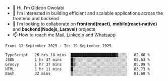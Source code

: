 - 👋 Hi, I’m Gideon Owolabi
- 👀 I’m interested in building efficient and scalable applications across the frontend and backend
- 💞️ I’m looking to collaborate on <b>frontend(react)</b>, <b>mobile(react-native)</b> and <b>backend(Nodejs, Laravel)</b> projects
- 📫 How to reach me <a href="mailto:gideoniyin2021@gmail.com">Mail</a>, <a href="https://www.linkedin.com/in/gideon-owolabi-9b667a232/">LinkedIn</a> and <a href="https://wa.me/2348055377085">Whatsapp</a>

<!---
gude1/gude1 is a ✨ special ✨ repository because its `README.md` (this file) appears on your GitHub profile.
You can click the Preview link to take a look at your changes.
--->

<!--START_SECTION:waka-->

```txt
From: 12 September 2025 - To: 19 September 2025

TypeScript   26 hrs 18 mins  ████████████████████▓░░░░   82.66 %
JSON         1 hr 47 mins    █▒░░░░░░░░░░░░░░░░░░░░░░░   05.63 %
Groovy       1 hr 37 mins    █▒░░░░░░░░░░░░░░░░░░░░░░░   05.09 %
HTML         1 hr 11 mins    █░░░░░░░░░░░░░░░░░░░░░░░░   03.73 %
Bash         32 mins         ▒░░░░░░░░░░░░░░░░░░░░░░░░   01.69 %
```

<!--END_SECTION:waka-->
